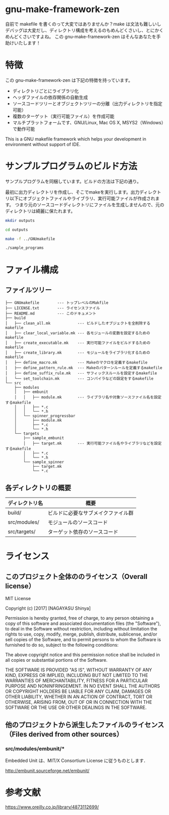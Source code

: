 gnu-make-framework-zen
==========================

自前で makefile を書くのって大変ではありませんか？make は文法も難しいしデバッグは大変だし、ディレクトリ構成を考えるのもめんどくさいし、とにかくめんどくさいですよね。
この gnu-make-framework-zen はそんなあなたを手助けいたします！

# 特徴

この gnu-make-framework-zen は下記の特徴を持っています。

+ ディレクトリごとにライブラリ化
+ ヘッダファイルの依存関係の自動生成
+ ソースコードツリーとオブジェクトツリーの分離（出力ディレクトリを指定可能）
+ 複数のターゲット（実行可能ファイル）を作成可能
+ マルチプラットフォームです、GNU/Linux, Mac OS X, MSYS2（Windows）で動作可能

This is a GNU makefile framework which helps your development in environment without support of IDE.

# サンプルプログラムのビルド方法

サンプルプログラムを同梱しています。ビルドの方法は下記の通り。

最初に出力ディレクトリを作成し、そこでmakeを実行します。出力ディレクトリ以下にオブジェクトファイルやライブラリ、実行可能ファイルが作成されます。
つまり元のソースコードディレクトリにファイルを生成しませんので、元のディレクトリは綺麗に保たれます。

```sh
mkdir outputs

cd outputs

make -f ../GNUmakefile

./sample_programs
```

# ファイル構成


## ファイルツリー

```
├── GNUmakefile        --- トップレベルのMakfile
├── LICENSE.txt        --- ライセンスファイル
├── README.md          --- このドキュメント
├── build
│   ├── clean_all.mk            --- ビルドしたオブジェクトを全削除するmakefile
│   ├── clear_local_variable.mk --- 各モジュールの変数を設定するためのmakefile
│   ├── create_executable.mk    --- 実行可能ファイルをビルドするためのmakefile
│   ├── create_library.mk       --- モジュールをライブラリ化するためのmakefile
│   ├── define_macro.mk         --- Makeのマクロを定義するmakefile
│   ├── define_pattern_rule.mk  --- Makeのパターンルールを定義するmakefile
│   ├── define_suffix_rule.mk   --- サフィックスルールを設定するmakefile
│   └── set_toolchain.mk        --- コンパイラなどの設定をするmakefile
└── src
    ├── modules
    │   ├── embunit
    │   │   ├── module.mk       --- ライブラリ名や対象ソースファイル名を設定するmakefile
    │   │   ├── *.c
    │   │   └── *.h
    │   └── spinner_progressbar
    │       ├── module.mk
    │       ├── *.c
    │       └── *.h
    └── targets
        ├── sample_embunit
        │   ├── target.mk       --- 実行可能ファイル名やライブラリなどを設定するmakefile
        │   ├── *.c
        │   └── *.h
        └── sample_spinner
            ├── target.mk
            └── *.c
```

## 各ディレクトリの概要

| ディレクトリ名 | 概要                             |
| ------------- | -------------------------------- |
| build/        | ビルドに必要なサブメイクファイル群 |
| src/modules/  | モジュールのソースコード          |
| src/targets/  | ターゲット依存のソースコード      |


# ライセンス

## このプロジェクト全体ののライセンス（Overall license）

MIT License

Copyright (c) [2017] [NAGAYASU Shinya]

Permission is hereby granted, free of charge, to any person obtaining a copy
of this software and associated documentation files (the "Software"), to deal
in the Software without restriction, including without limitation the rights
to use, copy, modify, merge, publish, distribute, sublicense, and/or sell
copies of the Software, and to permit persons to whom the Software is
furnished to do so, subject to the following conditions:

The above copyright notice and this permission notice shall be included in all
copies or substantial portions of the Software.

THE SOFTWARE IS PROVIDED "AS IS", WITHOUT WARRANTY OF ANY KIND, EXPRESS OR
IMPLIED, INCLUDING BUT NOT LIMITED TO THE WARRANTIES OF MERCHANTABILITY,
FITNESS FOR A PARTICULAR PURPOSE AND NONINFRINGEMENT. IN NO EVENT SHALL THE
AUTHORS OR COPYRIGHT HOLDERS BE LIABLE FOR ANY CLAIM, DAMAGES OR OTHER
LIABILITY, WHETHER IN AN ACTION OF CONTRACT, TORT OR OTHERWISE, ARISING FROM,
OUT OF OR IN CONNECTION WITH THE SOFTWARE OR THE USE OR OTHER DEALINGS IN THE
SOFTWARE.


## 他のプロジェクトから派生したファイルのライセンス（Files derived from other sources）

### src/modules/embunit/*

Embedded Unit は、MIT/X Consortium License に従うものとします．

http://embunit.sourceforge.net/embunit/

# 参考文献

https://www.oreilly.co.jp/library/4873112699/
